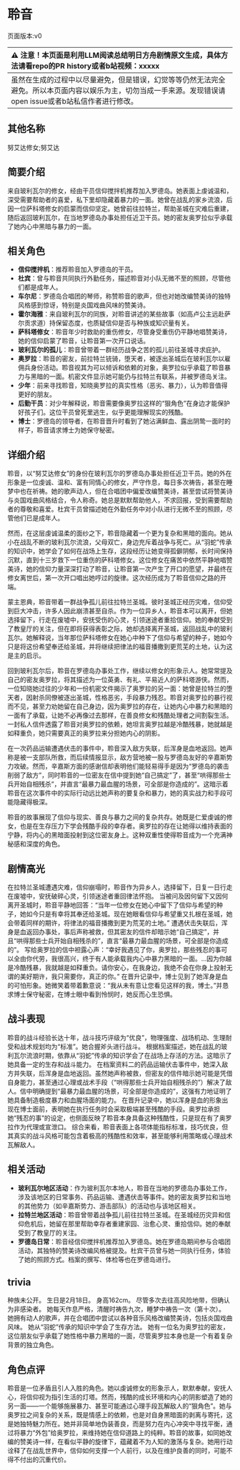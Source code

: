 # 聆音
页面版本:v0
 

| :warning: 注意！本页面是利用LLM阅读总结明日方舟剧情原文生成，具体方法请看repo的PR history或者b站视频：xxxxx           |
|:----------------------------|
| 虽然在生成的过程中以尽量避免，但是错误，幻觉等等仍然无法完全避免。所以本页面内容以娱乐为主，切勿当成一手来源。发现错误请open issue或者b站私信作者进行修改。|



## 其他名称
努艾达修女;努艾达
## 简要介绍
来自玻利瓦尔的修女，经由干员信仰搅拌机推荐加入罗德岛。她表面上虔诚温和，深受需要帮助者的喜爱，私下里却隐藏着暴力的一面。她曾在战乱的家乡流浪，后因一位萨科塔修女的启蒙而信仰坚定。她曾前往拉特兰，帮助圣城在灾难后重建，随后返回玻利瓦尔，在当地罗德岛办事处担任近卫干员。她的密友奥罗拉似乎承载了她内心中黑暗与暴力的一面。
## 相关角色
-   **信仰搅拌机**：推荐聆音加入罗德岛的干员。
-   **杜宾**：曾与聆音共同执行外勤任务，描述聆音对小队无微不至的照顾，尽管他们都是成年人。
-   **车尔尼**：罗德岛合唱团的琴师，称赞聆音的歌声，但也对她改编赞美诗的独特风格感到惊讶，特别是炎国戏曲风味的赞美诗。
-   **霍尔海雅**：来自玻利瓦尔的同族，对聆音讲述的某些故事（如高卢公主远赴萨尔贡求道）持保留态度，也质疑信仰是否与种族或知识量有关。
-   **萨科塔修女**：聆音年少时救助的重伤修女，尽管身受重伤仍平静地唱赞美诗，她的信仰启蒙了聆音，让聆音第一次开口说话。
-   **玻利瓦尔的孤儿**：聆音曾带着一群经历战争之苦的孤儿前往圣城寻求庇护。
-   **奥罗拉**：聆音的密友，前拉特兰铳骑，堕天者，被逐出圣城后在玻利瓦尔以雇佣兵身份活动。聆音视其为可以倾诉和依赖的对象，奥罗拉似乎承载了聆音暴力与黑暗的一面。机密文件显示她可能仍与拉特兰有联系，并被罗德岛关注。
-   **少年**：前来寻找聆音，知晓奥罗拉的真实性格（恶劣、暴力），认为聆音值得更好的朋友。
-   **后勤干员**：对少年解释说，聆音需要像奥罗拉这样的“狠角色”在身边才能保护好孩子们。这位干员曾死里逃生，似乎更能理解现实的残酷。
-   **博士**：罗德岛的领导者，在聆音晋升时看到了她沾满鲜血、露出阴鸷一面时的样子，聆音请求博士为她保守秘密。
## 详细介绍
聆音，以“努艾达修女”的身份在玻利瓦尔的罗德岛办事处担任近卫干员。她的外在形象是一位虔诚、温和、富有同情心的修女，严守作息，每日多次祷告，甚至在睡梦中也在祈祷。她的歌声动人，但在合唱团中偏爱改编赞美诗，甚至尝试将赞美诗与炎国戏曲风格结合，令人称奇。她总是默默帮助他人，不求回报，受到需要帮助者的尊敬和喜爱。杜宾干员曾描述她在外勤任务中对小队进行无微不至的照顾，尽管他们已是成年人。

然而，在这层虔诚温柔的面纱之下，聆音隐藏着一个更为复杂和黑暗的面向。她从小在战乱不断的玻利瓦尔流浪，父母双亡，身边充斥着战争与死亡。从“羽蛇”传承的知识中，她学会了如何在战场上生存，这段经历让她变得孤僻阴郁，长时间保持沉默，直到十三岁救下一位重伤的萨科塔修女。这位修女在痛苦中依然平静地唱赞美诗，她的信仰力量深深打动了聆音，让聆音第一次产生了开口的愿望，并最终在修女离世后，第一次开口唱出她哼过的旋律。这次经历成为了聆音信仰之路的开端。

蒙主恩典，聆音带着一群战争孤儿前往拉特兰圣城。彼时圣城正经历灾难，信仰受到巨大冲击，许多人因此崩溃甚至自杀。作为一位异乡人，聆音本可以离开，但她选择留下，行走在废墟中，安抚受伤的心灵，引领迷途者重拾信仰。她的奉献受到了教皇厅的关注，但在即将获得表彰之际，她却选择离开圣城，返回战乱中的玻利瓦尔。她解释说，当年那位萨科塔修女在她心中种下了信仰与希望的种子，她如今只是将这份希望奉还给圣城，并将继续把律法的福音播撒到更荒芜的土地，认为这是主的启示。

回到玻利瓦尔后，聆音在罗德岛办事处工作，继续以修女的形象示人。她常常提及自己的密友奥罗拉，将其描述为一位英勇、有礼、平易近人的萨科塔游侠。然而，一位知晓她过往的少年和一份机密文件揭示了奥罗拉的另一面：她曾是拉特兰的堕天者，因射杀同僚被逐出圣城，性格恶劣，手段暴力残忍。聆音对奥罗拉的暴行视而不见，甚至力劝她留在自己身边，因为奥罗拉的存在，让她内心中暴力和黑暗的一面有了承载，让她不必再像过去那样，在善良修女和残酷处理者之间割裂生活。一封私人信件透露了聆音对奥罗拉的依赖，她坦言奥罗拉越是冷酷残暴，她就越是如释重负，她只需要真正的奥罗拉来分担她内心的阴影。

在一次药品运输遭遇伏击的事件中，聆音深入敌方失联，后浑身是血地返回。她声称是被一支部队所救，而后续情报显示，敌方营地被一股与罗德岛友好的辛嘉斯势力攻破。然而，辛嘉斯方面的感谢信却表明他们能轻易得手是因为“罗德岛的袭击削弱了敌方”，同时聆音的一位密友在信中提到她“自己搞定”了，甚至“哄得那些士兵开始自相残杀”，并直言“最暴力最血腥的场景，可全部是你造成的”。这暗示着聆音在这次事件中的实际行动远比她声称的要复杂和暴力，她的真实战力和手段可能隐藏得极深。

聆音的故事展现了信仰与现实、善良与暴力之间的复杂共存。她既是仁爱虔诚的修女，也是在生存压力下学会残酷手段的幸存者。奥罗拉的存在让她得以维持表面的宁静，将内心的黑暗面投射到这位密友身上。这种双重性使得聆音成为一个充满神秘感和深度的角色。
## 剧情高光
在拉特兰圣城遭遇灾难，信仰崩塌时，聆音作为异乡人，选择留下，日复一日行走在废墟中，安抚破碎心灵，引领迷途者重回律法怀抱。
当被问及因何留下又因何离开圣城时，聆音平静地回答：“当年一位修女在她心中留下了信仰与希望的种子，她如今只是有幸将其奉还给圣城。现在她眼看信仰与希望重又扎根在圣城，她会带着同样的期许，将律法的福音播撒到更为荒芜的土地。”
遭遇伏击失联后，浑身是血返回办事处，事后声称被救，但其密友的信件却暗示她“自己搞定”，并且“哄得那些士兵开始自相残杀的”，直言“最暴力最血腥的场景，可全部是你造成的”。
写给奥罗拉的信中袒露心声：“幸好我遇见了你，奥罗拉，那些残忍的事可以全由你代劳，我很高兴，终于有人能承载我内心中暴力黑暗的一面。...因为你越是冷酷残暴，我就越是如释重负。请你安心，在我身边，我绝不会在你身上投射无谓的美好期许，我只需要你，真正的你。”
在晋升记录中，博士见到了她浑身是血的可怕形象。她微笑着带着歉意说：“我从未有意让您看见这样的我，博士。”并恳求博士保守秘密，在博士眼中看到怜悯时，她反而心生恐惧。
## 战斗表现
聆音的战斗经验长达十年，战斗技巧评级为“优良”，物理强度、战场机动、生理耐受和战术规划均为“标准”。她合握斧头进行战斗。
根据档案描述，她在战乱的玻利瓦尔流浪时期，依靠从“羽蛇”传承的知识学会了在战场上存活的方法。这暗示了她具备一定的生存和战斗能力。
在档案资料二的药品运输伏击事件中，她深入敌方并失联，后浑身是血地返回。虽然她声称被救，但密友的信件暗示她可能是凭借自身能力，甚至通过心理或战术手段（“哄得那些士兵开始自相残杀的”）解决了敌人。信中明确提到“最暴力最血腥的场景，可全部是你造成的”，这强有力地证明了她具备制造极度暴力和血腥场面的能力。
在晋升记录中，她以浑身是血的形象出现在博士面前，表明她在执行任务时会采取极端甚至残酷的手段。奥罗拉承担她“残忍的事”的设定，也侧面反映了聆音本身具备这种残酷性，只是现在有了奥罗拉作为代理或宣泄口。
综合来看，聆音表面上各项体能指标标准，技巧优良，但其真实的战斗风格可能包含着极高的残酷性和效率，甚至能够利用策略或心理战术瓦解敌人。
## 相关活动
-   **玻利瓦尔地区活动**：作为玻利瓦尔本地人，聆音在当地的罗德岛办事处工作，涉及该地区的日常事务、药品运输、遭遇伏击等事件。她的密友奥罗拉和当地的其他势力（如辛嘉斯势力、游击部队）的活动也与该地区相关。
-   **拉特兰地区活动**：聆音曾带着战争孤儿前往拉特兰圣城。在圣城经历灾异和信仰危机后，她留在那里帮助幸存者重建家园、治愈心灵、重拾信仰。她的奉献受到了教皇厅的关注。
-   **罗德岛日常**：聆音经信仰搅拌机推荐加入罗德岛。她在罗德岛期间参与合唱团活动，其独特的赞美诗改编风格被提及。杜宾干员曾与她一同执行任务，体验了她的照顾方式。档案的撰写、体检等也在罗德岛进行。
## trivia
种族未公开。
生日是2月18日。
身高162cm。
尽管多次去往高风险地带，但确认为非感染者。
她每天作息严格，清醒时祷告九次，睡梦中祷告一次（第十次）。
她拥有动人的歌声，并在合唱团中尝试以各种音乐风格改编赞美诗，包括炎国戏曲风味。
她从“羽蛇”传承的知识中学会了生存方法。
她有一位名为奥罗拉的密友，这位朋友似乎承载了她性格中暴力黑暗的一面，尽管奥罗拉本身也是一个有着复杂背景的独立角色。
## 角色点评
聆音是一位矛盾且引人入胜的角色。她以虔诚修女的形象示人，默默奉献，安抚人心，将信仰视为指引生活的灯塔。然而，残酷的成长环境和内心的阴影塑造了她的另一面——一个能够施展暴力、甚至可能通过心理手段瓦解敌人的“狠角色”。她与奥罗拉之间复杂的关系，既是情感上的依赖，也是对自身黑暗面的剥离与寄托，这是她独特魅力所在。她并非简单地伪装善良，而是努力在内心冲突中寻找平衡，通过将暴力“外包”给奥罗拉，来维持她在信仰道路上的纯粹。聆音的故事，如同她改编的赞美诗一样，在看似平静的旋律下，蕴藏着不为人知的激荡与复杂。她用行动诠释了在战乱世界中，信仰如何支撑一个人前行，以及在维护良善的同时，可能不得不付出的沉重代价。